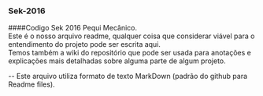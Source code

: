### Sek-2016
####Codigo Sek 2016 Pequi Mecânico.  
Este é o nosso arquivo readme, qualquer coisa que considerar viável para o entendimento do projeto pode ser escrita aqui.  
Temos também a wiki do repositório que pode ser usada para anotações e explicações mais detalhadas sobre alguma parte de algum projeto.

--
Este arquivo utiliza formato de texto MarkDown (padrão do github para Readme files).
